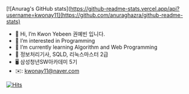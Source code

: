 [![Anurag's GitHub stats](https://github-readme-stats.vercel.app/api?username=kwonay11](https://github.com/anuraghazra/github-readme-stats)

- 👋 Hi, I’m Kwon Yebeen 권예빈 입니다.
- 👀 I’m interested in Programming
- 🌱 I’m currently learning Algorithm and Web Programming
- 📜 정보처리기사, SQLD, 리눅스마스터 2급
- 🖥️ 삼성청년SW아카데미 5기
- ✉️: kwonay11@naver.com

[![Hits](https://hits.seeyoufarm.com/api/count/incr/badge.svg?url=https%3A%2F%2Fgithub.com%2Fkwonay11&count_bg=%23F8C071&title_bg=%23FF8888&icon=&icon_color=%23360D0D&title=hits&edge_flat=false)](https://hits.seeyoufarm.com)

<!---
kwonay11/kwonay11 is a ✨ special ✨ repository because its `README.md` (this file) appears on your GitHub profile.
You can click the Preview link to take a look at your changes.
--->

